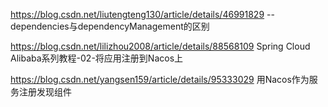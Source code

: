 https://blog.csdn.net/liutengteng130/article/details/46991829  --dependencies与dependencyManagement的区别

https://blog.csdn.net/lilizhou2008/article/details/88568109 Spring Cloud Alibaba系列教程-02-将应用注册到Nacos上

https://blog.csdn.net/yangsen159/article/details/95333029 用Nacos作为服务注册发现组件
